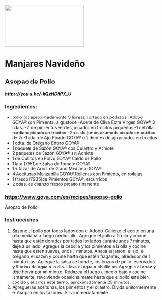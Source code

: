 <div align "center">

<img src="https://images-gmi-pmc.edge-generalmills.com/fcb8e17e-ea9b-4f20-9280-53e7ebd2f5ae.jpg" width="260" height="137" />

# Manjares Navideño
## Asopao de Pollo

##### https://youtu.be/-hQzHDHPX_U
### Ingredientes:
- pollo (de aproximadamente 3 libras), cortado en pedazos 
-Adobo GOYA® con Pimienta, al gustode 
-Aceite de Oliva Extra Virgen GOYA® 3 cdas.
-½ de pimientos verdes, picados en trocitos pequeños
-1 cebolla mediana picada en trocitos
-2 oz. de jamón ahumado picado en cubitos de ½
-1 cda. de Ajo Picado GOYA® o 2 dientes de ajo picados en trocitos
- 1 cdta. de Orégano Entero GOYA®
- 1 paquete de Sazón GOYA® con Culantro y Achiote
- 2 paquetes de Sazón GOYA® sin Achiote
- 1 de Cubitos en Polvo GOYA® Caldo de Pollo
- 1 lata (7951)de Salsa de Tomate GOYA®
- 1½ tazas de Arroz de Grano Mediano GOYA®
- 4 Aceitunas Manzanilla GOYA® Rellenas con Pimiento, en rodajas
- 1 frasco (7935)de Pimientos GOYA®, escurridos
- 2 cdas. de cilantro fresco picado finamente
### https://www.goya.com/es/recipes/asopao-pollo
Asopao de Pollo
### Instrucciones
1.  Sazone el pollo por todos lados con el Adobo. Caliente el aceite en una olla mediana a fuego medio-alto. Agregue el pollo a la olla y cocine hasta que estén dorados por todos los lados durante unos 7 minutos, deje a un lado. Agregue la cebolla y los pimientos a la olla y cocine hasta que estén suaves, unos 7 minutos. Añada el jamón, el ajo, el orégano, el sazón y cocine hasta que estén fragantes, alrededor de 1 minuto más. Agregue la salsa de tomate, los trozos de pollo reservados y 8 tazas de agua a la olla. Lleve el agua a ebullición. Agregue el arroz y deje hervir por un minuto. Reduzca el fuego a medio-bajo y cocine lentamente, revolviendo ocasionalmente hasta que el pollo esté bien cocido y el arroz esté tierno, aproximadamente 25 minutos.
2. Agregue las aceitunas, los pimientos y el cilantro. Divida uniformemente el Asopao en los tazones. Sirva inmediatamente

